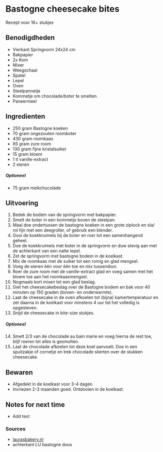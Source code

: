 # Bastogne cheesecake bites

Recept voor 16+ stukjes

## Benodigdheden

* Vierkant Springvorm 24x24 cm
* Bakpapier
* 2x Kom
* Mixer
* Weegschaal
* Spatel
* Lepel
* Oven
* Steelpannetje
* Kommetje om chocolade/boter te smelten
* Paneermeel

## Ingredienten

* 250 gram Bastogne koeken
* 70 gram ongezouten roomboter
* 430 gram roomkaas
* 85 gram zure room
* 130 gram fijne kristalsuiker
* 15 gram bloem
* 1 tl vanille-extract
* 2 eieren

##### Optioneel

* 75 gram melkchocolade

## Uitvoering

1. Bedek de bodem van de springvorm met bakpapier.
2. Smelt de boter in een kommetje boven de steelpan.
3. Maal doe ondertussen de bastogne koeken in een grote ziplock en sla/ rol fijn met een deegroller, of gebruik een blender.
4. Gooi de koekkruimels bij de boter en roer tot een samenhangend geheel.
5. Doe de koekkruimels met boter in de springvorm en duw stevig aan met de achterkant van een natte lepel.
6. Zet de springvorm met bastogne bodem in de koelkast.
7. Mix de roomkaas met de suiker tot een romig en glad mengsel.
8. Voeg de eieren één voor één toe en mix tussendoor.
9. Roer de zure room met de vanille-extract glad en voeg samen met het bloem toe aan het roomkaasmengsel.
10. Nogmaals kort mixen tot een glad beslag.
11. Giet het cheesecakebeslag over de Bastogne bodem en bak voor 40 minuten op 150 graden (boven- en onderwarmte).
12. Laat de cheesecake in de oven afkoelen tot (bijna) kamertemperatuur en zet daarna in de koelkast voor minstens 4 uur tot het volledig is opgesteven.
13. Snijd de cheesecake in bite-size stukjes.


##### Optioneel

14. Smelt 2/3 van de chocolade au bain marie en voeg hierna de rest toe, blijf roeren tot alles is gesmolten.
15. Laat de chocolade afkoelen tot deze koel aanvoelt. Doe in een spuitzakje of cornetje en trek chocolade slierten over de stukken cheesecake.


## Bewaren

* Afgedekt in de koelkast voor 3-4 dagen
* Invriezen 2-3 maanden goed. Ontdooien in de koelkast.

## Notes for next time

* Add text

### Sources
* [laurasbakery.nl](https://www.laurasbakery.nl/bastogne-cheesecake-bites/)
* achterkant LU bastogne doos